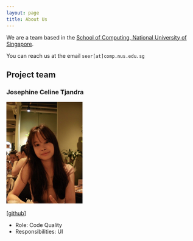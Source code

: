```yaml
---
layout: page
title: About Us
---
```


We are a team based in the [School of Computing, National University of Singapore](https://www.comp.nus.edu.sg).

You can reach us at the email `seer[at]comp.nus.edu.sg`

## Project team

### Josephine Celine Tjandra

<img src="images/celinetj16.png" width="200px">

[[github](http://github.com/CelineTj16)]

* Role: Code Quality
* Responsibilities: UI

